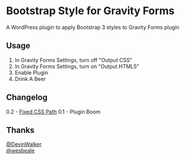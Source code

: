 Bootstrap Style for Gravity Forms
=================================

A WordPress plugin to apply Bootstrap 3 styles to Gravity Forms plugin

Usage
-----
1) In Gravity Forms Settings, turn off "Output CSS"  
2) In Gravity Forms Settings, turn on "Output HTML5"  
3) Enable Plugin  
4) Drink A Beer  

Changelog
---------
0.2 - [Fixed CSS Path](https://github.com/abrudtkuhl/WordPress-Bootstrap-Gravity-Forms/pull/3)
0.1 - Plugin Boom


Thanks
------
[@DevinWalker](https://gist.github.com/DevinWalker/7110951#file-gravity-forms_bootstrap)  
[@wesbeale](https://github.com/wesbeale)
